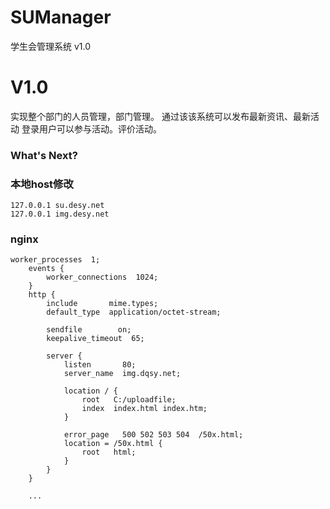 # SUManager
学生会管理系统 v1.0

# V1.0 
实现整个部门的人员管理，部门管理。
通过该该系统可以发布最新资讯、最新活动
登录用户可以参与活动。评价活动。
### What's Next?

### 本地host修改
    127.0.0.1 su.desy.net
    127.0.0.1 img.desy.net

### nginx
    worker_processes  1;
        events {
            worker_connections  1024;
        }
        http {
            include       mime.types;
            default_type  application/octet-stream;
    
            sendfile        on;
            keepalive_timeout  65;
    
            server {
                listen       80;
                server_name  img.dqsy.net;
    
                location / {
                    root   C:/uploadfile;
                    index  index.html index.htm;
                }
    
                error_page   500 502 503 504  /50x.html;
                location = /50x.html {
                    root   html;
                }
            }
        }
        
        ...

